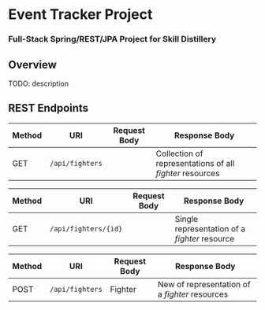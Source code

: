 # Event Tracker Project

### Full-Stack Spring/REST/JPA Project for Skill Distillery

## Overview
TODO: description

## REST Endpoints

| Method | URI                | Request Body | Response Body |
|--------|--------------------|--------------|---------------|
| GET    | `/api/fighters`      |              | Collection of representations of all _fighter_ resources

| Method | URI                | Request Body | Response Body |
|--------|--------------------|--------------|---------------|
| GET    | `/api/fighters/{id}`      |              | Single representation of a _fighter_ resource

| Method | URI                | Request Body | Response Body |
|--------|--------------------|--------------|---------------|
| POST    | `/api/fighters`      | Fighter             | New of representation of a _fighter_ resources
